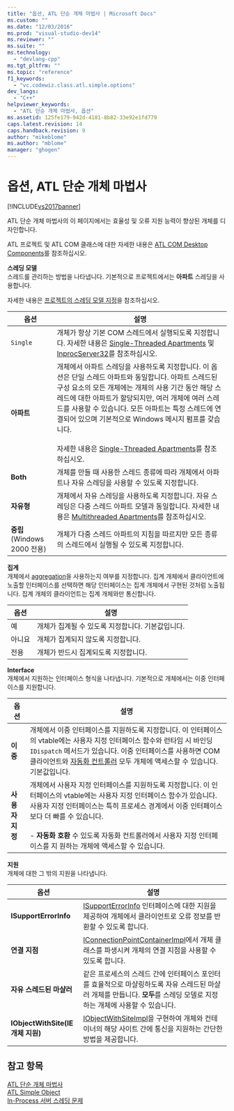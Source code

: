 ```yaml
---
title: "옵션, ATL 단순 개체 마법사 | Microsoft Docs"
ms.custom: ""
ms.date: "12/03/2016"
ms.prod: "visual-studio-dev14"
ms.reviewer: ""
ms.suite: ""
ms.technology: 
  - "devlang-cpp"
ms.tgt_pltfrm: ""
ms.topic: "reference"
f1_keywords: 
  - "vc.codewiz.class.atl.simple.options"
dev_langs: 
  - "C++"
helpviewer_keywords: 
  - "ATL 단순 개체 마법사, 옵션"
ms.assetid: 125fe179-942d-4181-8b82-33e92e1fd779
caps.latest.revision: 14
caps.handback.revision: 9
author: "mikeblome"
ms.author: "mblome"
manager: "ghogen"
---
```

# 옵션, ATL 단순 개체 마법사
[!INCLUDE[vs2017banner](../../assembler/inline/includes/vs2017banner.md)]

ATL 단순 개체 마법사의 이 페이지에서는 효율성 및 오류 지원 능력이 향상된 개체를 디자인합니다.  
  
 ATL 프로젝트 및 ATL COM 클래스에 대한 자세한 내용은 [ATL COM Desktop Components](../../atl/atl-com-desktop-components.md)를 참조하십시오.  
  
 **스레딩 모델**  
 스레드를 관리하는 방법을 나타냅니다.  기본적으로 프로젝트에서는 **아파트** 스레딩을 사용합니다.  
  
 자세한 내용은 [프로젝트의 스레딩 모델 지정](../../atl/specifying-the-threading-model-for-a-project-atl.md)을 참조하십시오.  
  
|옵션|설명|  
|--------|--------|  
|`Single`|개체가 항상 기본 COM 스레드에서 실행되도록 지정합니다.  자세한 내용은 [Single\-Threaded Apartments](http://msdn.microsoft.com/library/windows/desktop/ms680112) 및 [InprocServer32](http://msdn.microsoft.com/library/windows/desktop/ms682390)를 참조하십시오.|  
|**아파트**|개체에서 아파트 스레딩을 사용하도록 지정합니다.  이 옵션은 단일 스레드 아파트와 동일합니다.  아파트 스레드된 구성 요소의 모든 개체에는 개체의 사용 기간 동안 해당 스레드에 대한 아파트가 할당되지만, 여러 개체에 여러 스레드를 사용할 수 있습니다.  모든 아파트는 특정 스레드에 연결되어 있으며 기본적으로 Windows 메시지 펌프를 갖습니다.<br /><br /> 자세한 내용은 [Single\-Threaded Apartments](http://msdn.microsoft.com/library/windows/desktop/ms680112)를 참조하십시오.|  
|**Both**|개체를 만들 때 사용한 스레드 종류에 따라 개체에서 아파트나 자유 스레딩을 사용할 수 있도록 지정합니다.|  
|**자유형**|개체에서 자유 스레딩을 사용하도록 지정합니다.  자유 스레딩은 다중 스레드 아파트 모델과 동일합니다.  자세한 내용은 [Multithreaded Apartments](http://msdn.microsoft.com/library/windows/desktop/ms693421)를 참조하십시오.|  
|**중립**\(Windows 2000 전용\)|개체가 다중 스레드 아파트의 지침을 따르지만 모든 종류의 스레드에서 실행될 수 있도록 지정합니다.|  
  
 **집계**  
 개체에서 [aggregation](http://msdn.microsoft.com/library/windows/desktop/ms686558)을 사용하는지 여부를 지정합니다.  집계 개체에서 클라이언트에 노출할 인터페이스를 선택하면 해당 인터페이스는 집계 개체에서 구현된 것처럼 노출됩니다.  집계 개체의 클라이언트는 집계 개체와만 통신합니다.  
  
|옵션|설명|  
|--------|--------|  
|예|개체가 집계될 수 있도록 지정합니다.  기본값입니다.|  
|아니요|개체가 집계되지 않도록 지정합니다.|  
|전용|개체가 반드시 집계되도록 지정합니다.|  
  
 **Interface**  
 개체에서 지원하는 인터페이스 형식을 나타냅니다.  기본적으로 개체에서는 이중 인터페이스를 지원합니다.  
  
|옵션|설명|  
|--------|--------|  
|**이중**|개체에서 이중 인터페이스를 지원하도록 지정합니다. 이 인터페이스의 vtable에는 사용자 지정 인터페이스 함수와 런타임 시 바인딩 `IDispatch` 메서드가 있습니다.  이중 인터페이스를 사용하면 COM 클라이언트와 [자동화 컨트롤러](../../mfc/automation-clients.md) 모두 개체에 액세스할 수 있습니다.  기본값입니다.|  
|**사용자 지정**|개체에서 사용자 지정 인터페이스를 지원하도록 지정합니다. 이 인터페이스의 vtable에는 사용자 지정 인터페이스 함수가 있습니다.  사용자 지정 인터페이스는 특히 프로세스 경계에서 이중 인터페이스보다 더 빠를 수 있습니다.<br /><br /> -   **자동화 호환** 수 있도록 자동화 컨트롤러에서 사용자 지정 인터페이스를 지 원하는 개체에 액세스할 수 있습니다.|  
  
 **지원**  
 개체에 대한 그 밖의 지원을 나타냅니다.  
  
|옵션|설명|  
|--------|--------|  
|**ISupportErrorInfo**|[ISupportErrorInfo](../../atl/reference/isupporterrorinfoimpl-class.md) 인터페이스에 대한 지원을 제공하여 개체에서 클라이언트로 오류 정보를 반환할 수 있도록 합니다.|  
|**연결 지점**|[IConnectionPointContainerImpl](../../atl/reference/iconnectionpointcontainerimpl-class.md)에서 개체 클래스를 파생시켜 개체의 연결 지점을 사용할 수 있도록 합니다.|  
|**자유 스레드된 마샬러**|같은 프로세스의 스레드 간에 인터페이스 포인터를 효율적으로 마샬링하도록 자유 스레드된 마샬러 개체를 만듭니다.  **모두**를 스레딩 모델로 지정하는 개체에 사용할 수 있습니다.|  
|**IObjectWithSite\(IE 개체 지원\)**|[IObjectWithSiteImpl](../../atl/reference/iobjectwithsiteimpl-class.md)을 구현하여 개체와 컨테이너의 해당 사이트 간에 통신을 지원하는 간단한 방법을 제공합니다.|  
  
## 참고 항목  
 [ATL 단순 개체 마법사](../../atl/reference/atl-simple-object-wizard.md)   
 [ATL Simple Object](../../atl/reference/adding-an-atl-simple-object.md)   
 [In\-Process 서버 스레딩 문제](http://msdn.microsoft.com/library/windows/desktop/ms687205)